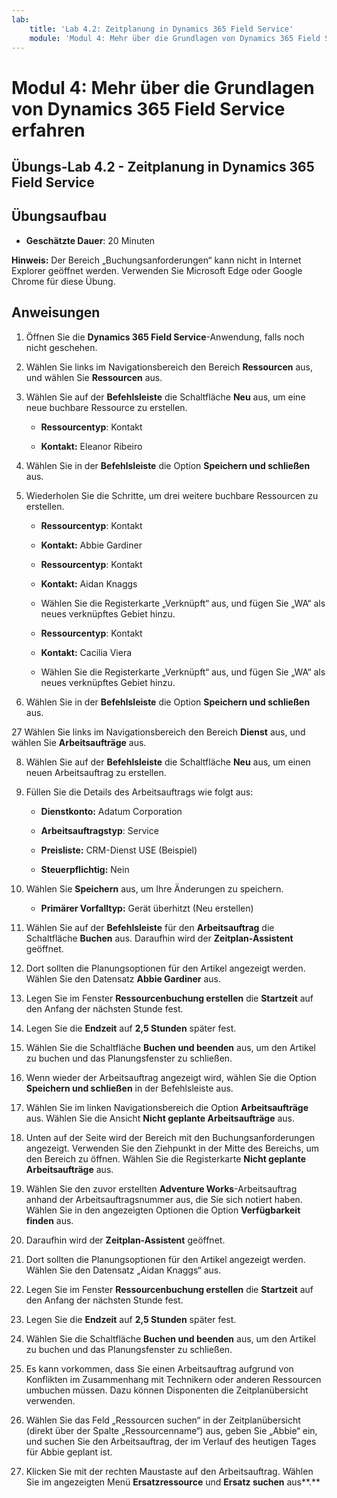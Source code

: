 ```yaml
---
lab:
    title: 'Lab 4.2: Zeitplanung in Dynamics 365 Field Service'
    module: 'Modul 4: Mehr über die Grundlagen von Dynamics 365 Field Service erfahren'
---
```


Modul 4: Mehr über die Grundlagen von Dynamics 365 Field Service erfahren
========================

## Übungs-Lab 4.2 - Zeitplanung in Dynamics 365 Field Service

## Übungsaufbau

  - **Geschätzte Dauer**: 20 Minuten

  **Hinweis:** Der Bereich „Buchungsanforderungen“ kann nicht in Internet Explorer geöffnet werden. Verwenden Sie Microsoft Edge oder Google Chrome für diese Übung.
  
## Anweisungen

1. Öffnen Sie die **Dynamics 365 Field Service**-Anwendung, falls noch nicht geschehen. 

2. Wählen Sie links im Navigationsbereich den Bereich **Ressourcen** aus, und wählen Sie **Ressourcen** aus.

3. Wählen Sie auf der **Befehlsleiste** die Schaltfläche **Neu** aus, um eine neue buchbare Ressource zu erstellen.

	- **Ressourcentyp**: Kontakt

	- **Kontakt:** Eleanor Ribeiro

4. Wählen Sie in der **Befehlsleiste** die Option **Speichern und schließen** aus.

5. Wiederholen Sie die Schritte, um drei weitere buchbare Ressourcen zu erstellen.

	- **Ressourcentyp**: Kontakt

	- **Kontakt:** Abbie Gardiner


	- **Ressourcentyp**: Kontakt

	- **Kontakt:** Aidan Knaggs
	
	- Wählen Sie die Registerkarte „Verknüpft“ aus, und fügen Sie „WA“ als neues verknüpftes Gebiet hinzu.


	- **Ressourcentyp**: Kontakt

	- **Kontakt:** Cacilia Viera
	
	- Wählen Sie die Registerkarte „Verknüpft“ aus, und fügen Sie „WA“ als neues verknüpftes Gebiet hinzu.


6. Wählen Sie in der **Befehlsleiste** die Option **Speichern und schließen** aus.

27 Wählen Sie links im Navigationsbereich den Bereich **Dienst** aus, und wählen Sie **Arbeitsaufträge** aus.

8. Wählen Sie auf der **Befehlsleiste** die Schaltfläche **Neu** aus, um einen neuen Arbeitsauftrag zu erstellen.

9. Füllen Sie die Details des Arbeitsauftrags wie folgt aus:

	- **Dienstkonto:** Adatum Corporation

	- **Arbeitsauftragstyp**: Service

	- **Preisliste:** CRM-Dienst USE (Beispiel)

	- **Steuerpflichtig:** Nein

10. Wählen Sie **Speichern** aus, um Ihre Änderungen zu speichern.

	- **Primärer Vorfalltyp:** Gerät überhitzt (Neu erstellen)

11. Wählen Sie auf der **Befehlsleiste** für den **Arbeitsauftrag** die Schaltfläche **Buchen** aus. Daraufhin wird der **Zeitplan-Assistent** geöffnet. 

12. Dort sollten die Planungsoptionen für den Artikel angezeigt werden. Wählen Sie den Datensatz **Abbie Gardiner** aus.

13. Legen Sie im Fenster **Ressourcenbuchung erstellen** die **Startzeit** auf den Anfang der nächsten Stunde fest.

14. Legen Sie die **Endzeit** auf **2,5 Stunden** später fest. 

15. Wählen Sie die Schaltfläche **Buchen und beenden** aus, um den Artikel zu buchen und das Planungsfenster zu schließen. 

16. Wenn wieder der Arbeitsauftrag angezeigt wird, wählen Sie die Option **Speichern und schließen** in der Befehlsleiste aus. 

17. Wählen Sie im linken Navigationsbereich die Option **Arbeitsaufträge** aus. Wählen Sie die Ansicht **Nicht geplante Arbeitsaufträge** aus.

18. Unten auf der Seite wird der Bereich mit den Buchungsanforderungen angezeigt. Verwenden Sie den Ziehpunkt in der Mitte des Bereichs, um den Bereich zu öffnen. Wählen Sie die Registerkarte **Nicht geplante Arbeitsaufträge** aus.

19. Wählen Sie den zuvor erstellten **Adventure Works**-Arbeitsauftrag anhand der Arbeitsauftragsnummer aus, die Sie sich notiert haben. Wählen Sie in den angezeigten Optionen die Option **Verfügbarkeit finden** aus. 

20. Daraufhin wird der **Zeitplan-Assistent** geöffnet. 

21. Dort sollten die Planungsoptionen für den Artikel angezeigt werden. Wählen Sie den Datensatz „Aidan Knaggs“ aus.

22. Legen Sie im Fenster **Ressourcenbuchung erstellen** die **Startzeit** auf den Anfang der nächsten Stunde fest.

23. Legen Sie die **Endzeit** auf **2,5 Stunden** später fest. 

24. Wählen Sie die Schaltfläche **Buchen und beenden** aus, um den Artikel zu buchen und das Planungsfenster zu schließen. 

25. Es kann vorkommen, dass Sie einen Arbeitsauftrag aufgrund von Konflikten im Zusammenhang mit Technikern oder anderen Ressourcen umbuchen müssen. Dazu können Disponenten die Zeitplanübersicht verwenden. 

26. Wählen Sie das Feld „Ressourcen suchen“ in der Zeitplanübersicht (direkt über der Spalte „Ressourcenname“) aus, geben Sie „Abbie“ ein, und suchen Sie den Arbeitsauftrag, der im Verlauf des heutigen Tages für Abbie geplant ist. 

27. Klicken Sie mit der rechten Maustaste auf den Arbeitsauftrag. Wählen Sie im angezeigten Menü **Ersatzressource** und **Ersatz suchen** aus**.**

